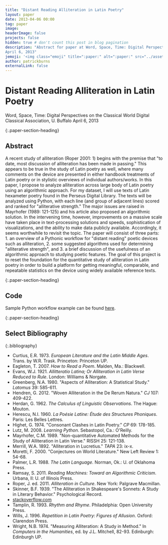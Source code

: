 ```yaml
---
title: "Distant Reading Alliteration in Latin Poetry"
layout: paper
date: 2013-04-06 00:00
tag: paper
image: 
headerImage: false
projects: false
hidden: true # don't count this post in blog pagination
description: "Abstract for paper at Word, Space, Time: Digital Perspectives on the Classical World Digital Classical Association, U. Buffalo
April 6, 2013"
jemoji: '<img class="emoji" title=":paper:" alt=":paper:" src="../assets/images/paper-icon.png" height="20" width="20" align="absmiddle">'
author: patrickburns
externalLink: false
---
```


# Distant Reading Alliteration in Latin Poetry
Word, Space, Time: Digital Perspectives on the Classical World Digital Classical Association, U. Buffalo
April 6, 2013

{:.paper-section-heading}
## Abstract 
A recent study of alliteration (Roper 2001: 1) begins with the premise that "to date, most discussion of alliteration has been made in passing." This appears to be true in the study of Latin poetry as well, where many comments on the device are presented in either handbook treatments of Latin poetry or in stylistic overviews of individual authors/works. In this paper, I propose to analyze alliteration across large body of Latin poetry using an algorithmic approach. For my dataset, I will use texts of Latin hexameter poetry found in the Perseus Digital Library. The texts will be analyzed using Python, with each line (and group of adjacent lines) scored and ranked for "alliterative strength." The major issues are raised in Mayrhofer (1989: 121-125) and his article also proposed an algorithmic solution. In the intervening time, however, improvements on a massive scale have taken place in text-processing solutions and speeds, sophistication of visualizations, and the ability to make data publicly available. Accordingly, it seems worthwhile to revisit the topic. The paper will consist of three parts: 1. an overview of a Pythonic workflow for "distant reading" poetic devices such as alliteration, 2. some suggested algorithms used for determining "alliterative strength", and 3. a brief discussion of the usefulness of an algorithmic approach to studying poetic features. The goal of this project is to reset the foundation for the quantitative study of alliteration in Latin poetry in order to build a platform for getting meaningful, comparable, and repeatable statistics on the device using widely available reference texts.

{:.paper-section-heading}
## Code
Sample Python workflow example can be found [here](http://gist.github.com/pbartleby/5276544).

{:.paper-section-heading}
## Select Bibliography

{:.bibliography}
- Curtius, E.R. 1973. <i>European Literature and the Latin Middle Ages</i>. Trans. by W.R. Trask. Princeton: Princeton UP.
- Eagleton, T. 2007. <i>How to Read a Poem</i>. Malden, Ma.: Blackwell.
- Evans, W.J. 1921. <i>Allitteratio Latina; Or Alliteration in Latin Verse Reduced to Rule</i>. London: Williams & Norgate.
- Greenberg, N.A. 1980. "Aspects of Alliteration: A Statistical Study." <i>Latomus</i> 39: 585-611.
- Hendren, G. 2012. "Woven Alliteration in the De Rerum Natura." <i>CJ</i> 107: 409-422.
- Herdan, G. 1962. <i>The Calculus of Linguistic Observations</i>. The Hague: Mouton.
- Herescu, N.I. 1960. <i>La Poésie Latine: Étude des Structures Phoniques</i>. Paris: Les Belles Lettres.
- Highet, G. 1974. "Consonant Clashes in Latin Poetry." <i>CP</i> 69: 178-185.
- Lutz, M. 2008. <i>Learning Python</i>. Sebastopol, Ca.: O'Reilly.
- Mayrhofer, C.M. 1989. "Non-quantitative Automated Methods for the Study of Alliteration in Latin Verse." RISSH 25: 121-138.
- Merrill, W.A. 1892. "Alliteration in Lucretius." <i>TAPA</i> 23: ix-x.
- Moretti, F. 2000. "Conjectures on World Literature." New Left Review 1: 54-68.
- Palmer, L.R. 1988. <i>The Latin Language</i>. Norman, Ok.: U. of Oklahoma Press.
- Ramsay, S. 2011. <i>Reading Machines: Toward an Algorithmic Criticism</i>. Urbana, Il: U. of Illinois Press.
- Roper, J. ed. 2011. <i>Alliteration in Culture</i>. New York: Palgrave Macmillan.
- Skinner, B.F. 1939. "The Alliteration in Shakespeare's Sonnets: A Study in Literary Behavior." Psychological Record.
- [stackoverflow.com](http://stackoverflow.com)
- Tamplin, R. 1993. <i>Rhythm and Rhyme</i>. Philadelphia: Open University Press.
- Wills, J. 1996. <i>Repetition in Latin Poetry: Figures of Allusion</i>. Oxford: Clarendon Press.
- Wright, N.B. 1974. "Measuring Alliteration: A Study in Method." In <i>Computers in the Humanities</i>, ed. by J.L. Mitchell, 82-93. Edinburgh: Edinburgh UP.